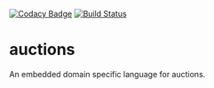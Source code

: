 [![Codacy Badge](https://api.codacy.com/project/badge/Grade/ae56630986234d08a5944cf802fa04d5)](https://www.codacy.com/app/herculesl/auctions?utm_source=github.com&utm_medium=referral&utm_content=EconomicSL/auctions&utm_campaign=badger)
[![Build Status](https://travis-ci.org/EconomicSL/auctions.svg?branch=develop)](https://travis-ci.org/EconomicSL/auctions)

# auctions
An embedded domain specific language for auctions.

